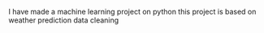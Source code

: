 I have made a machine learning project on python this project is based on weather prediction data cleaning
